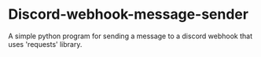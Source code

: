 # Discord-webhook-message-sender
A simple python program for sending a message to a discord webhook that uses 'requests' library.
